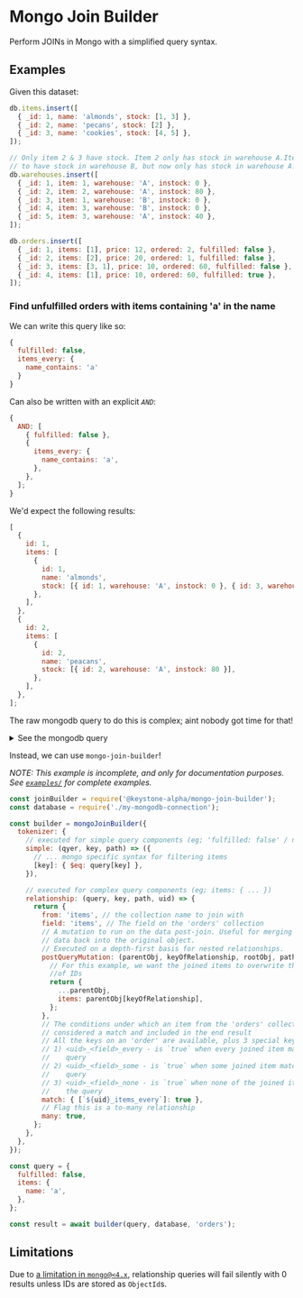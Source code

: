 # Mongo Join Builder

Perform JOINs in Mongo with a simplified query syntax.

## Examples

Given this dataset:

```javascript
db.items.insert([
  { _id: 1, name: 'almonds', stock: [1, 3] },
  { _id: 2, name: 'pecans', stock: [2] },
  { _id: 3, name: 'cookies', stock: [4, 5] },
]);

// Only item 2 & 3 have stock. Item 2 only has stock in warehouse A.Item 3 used
// to have stock in warehouse B, but now only has stock in warehouse A.
db.warehouses.insert([
  { _id: 1, item: 1, warehouse: 'A', instock: 0 },
  { _id: 2, item: 2, warehouse: 'A', instock: 80 },
  { _id: 3, item: 1, warehouse: 'B', instock: 0 },
  { _id: 4, item: 3, warehouse: 'B', instock: 0 },
  { _id: 5, item: 3, warehouse: 'A', instock: 40 },
]);

db.orders.insert([
  { _id: 1, items: [1], price: 12, ordered: 2, fulfilled: false },
  { _id: 2, items: [2], price: 20, ordered: 1, fulfilled: false },
  { _id: 3, items: [3, 1], price: 10, ordered: 60, fulfilled: false },
  { _id: 4, items: [1], price: 10, ordered: 60, fulfilled: true },
]);
```

### Find unfulfilled orders with items containing 'a' in the name

We can write this query like so:

```javascript
{
  fulfilled: false,
  items_every: {
    name_contains: 'a'
  }
}
```

Can also be written with an explicit _`AND`_:

```javascript
{
  AND: [
    { fulfilled: false },
    {
      items_every: {
        name_contains: 'a',
      },
    },
  ];
}
```

We'd expect the following results:

```javascript
[
  {
    id: 1,
    items: [
      {
        id: 1,
        name: 'almonds',
        stock: [{ id: 1, warehouse: 'A', instock: 0 }, { id: 3, warehouse: 'B', instock: 0 }],
      },
    ],
  },
  {
    id: 2,
    items: [
      {
        id: 2,
        name: 'peacans',
        stock: [{ id: 2, warehouse: 'A', instock: 80 }],
      },
    ],
  },
];
```

The raw mongodb query to do this is complex; aint nobody got time for that!

<details>
<summary>See the mongodb query</summary>

```js
db.orders.aggregate([
  {
    $match: {
      $and: [{ fulfilled: { $eq: false } }],
    },
  },
  {
    $lookup: {
      from: 'items',
      as: 'abc123_items',
      let: {
        abc123_items_items: '$items',
      },
      pipeline: [
        {
          $match: {
            $and: [{ name: { $regex: /a/ } }, { $expr: { $in: ['$_id', '$$abc123_items_items'] } }],
          },
        },
        {
          $addFields: {
            id: '$_id',
          },
        },
      ],
    },
  },
  {
    $addFields: {
      abc123_items_every: { $eq: [{ $size: '$abc123_items' }, { $size: '$items' }] },
      abc123_items_none: { $eq: [{ $size: '$abc123_items' }, 0] },
      abc123_items_some: {
        $and: [
          { $gt: [{ $size: '$abc123_items' }, 0] },
          { $lte: [{ $size: '$abc123_items' }, { $size: '$items' }] },
        ],
      },
    },
  },
  {
    $match: {
      $and: [{ abc123_items_every: { $eq: true } }],
    },
  },
  {
    $addFields: {
      id: '$_id',
    },
  },
]);
```

</details>

Instead, we can use `mongo-join-builder`!

_NOTE: This example is incomplete, and only for documentation purposes. See
[`examples/`](./examples) for complete examples._

```javascript
const joinBuilder = require('@keystone-alpha/mongo-join-builder');
const database = require('./my-mongodb-connection');

const builder = mongoJoinBuilder({
  tokenizer: {
    // executed for simple query components (eg; 'fulfilled: false' / name: 'a')
    simple: (qyer, key, path) => ({
      // ... mongo specific syntax for filtering items
      [key]: { $eq: query[key] },
    }),

    // executed for complex query components (eg; items: { ... })
    relationship: (query, key, path, uid) => {
      return {
        from: 'items', // the collection name to join with
        field: 'items', // The field on the 'orders' collection
        // A mutation to run on the data post-join. Useful for merging joined
        // data back into the original object.
        // Executed on a depth-first basis for nested relationships.
        postQueryMutation: (parentObj, keyOfRelationship, rootObj, pathToParent) => {
          // For this example, we want the joined items to overwrite the array
          //of IDs
          return {
            ...parentObj,
            items: parentObj[keyOfRelationship],
          };
        },
        // The conditions under which an item from the 'orders' collection is
        // considered a match and included in the end result
        // All the keys on an 'order' are available, plus 3 special keys:
        // 1) <uid>_<field>_every - is `true` when every joined item matches the
        //    query
        // 2) <uid>_<field>_some - is `true` when some joined item matches the
        //    query
        // 3) <uid>_<field>_none - is `true` when none of the joined items match
        //    the query
        match: { [`${uid}_items_every`]: true },
        // Flag this is a to-many relationship
        many: true,
      };
    },
  },
});

const query = {
  fulfilled: false,
  items: {
    name: 'a',
  },
};

const result = await builder(query, database, 'orders');
```

## Limitations

Due to [a limitation in
`mongo@<4.x`](https://jira.mongodb.org/browse/SERVER-22781), relationship
queries will fail silently with 0 results unless IDs are stored as `ObjectId`s.
